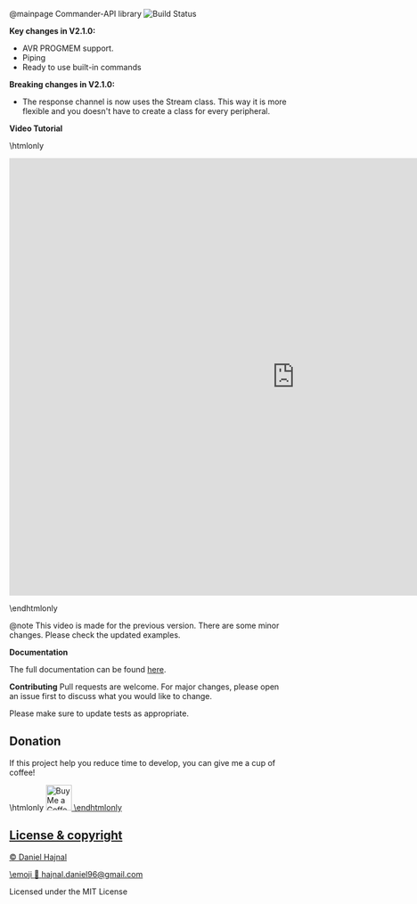 @mainpage Commander-API library
![Build Status](https://github.com/dani007200964/Commander-API/actions/workflows/compile-examples.yml/badge.svg?branch=main)

__Key changes in V2.1.0:__
* AVR PROGMEM support.
* Piping
* Ready to use built-in commands

__Breaking changes in V2.1.0:__
* The response channel is now uses the Stream class.
  This way it is more flexible and you doesn't have to
  create a class for every peripheral.

__Video Tutorial__

\htmlonly


<iframe width="1024" height="786" src="https://www.youtube.com/embed/O2su8kXg1X8" title="YouTube video player" frameborder="0" allow="accelerometer; autoplay; clipboard-write; encrypted-media; gyroscope; picture-in-picture" allowfullscreen></iframe>

\endhtmlonly

@note This video is made for the previous version. There are some minor changes. Please check the updated examples.

__Documentation__

The full documentation can be found [here](https://dani007200964.github.io/Commander-API/html/index.html).

__Contributing__
Pull requests are welcome. For major changes, please open an issue first to discuss what you would like to change.

Please make sure to update tests as appropriate.

## Donation
If this project help you reduce time to develop, you can give me a cup of coffee!

\htmlonly
<a href='https://ko-fi.com/danielhajnal' target='_blank'><img height='35' style='border:0px;height:46px;' src='https://az743702.vo.msecnd.net/cdn/kofi3.png?v=0' border='0' alt='Buy Me a Coffee at ko-fi.com' />
\endhtmlonly

## License & copyright
© Daniel Hajnal

\emoji :email: hajnal.daniel96@gmail.com

Licensed under the MIT License
